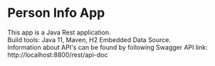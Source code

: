 # Person Info App
This app is a Java Rest application.\
Build tools: Java 11, Maven, H2 Embedded Data Source.\
Information about API's can be found by following Swagger API link: http://localhost:8800/rest/api-doc
